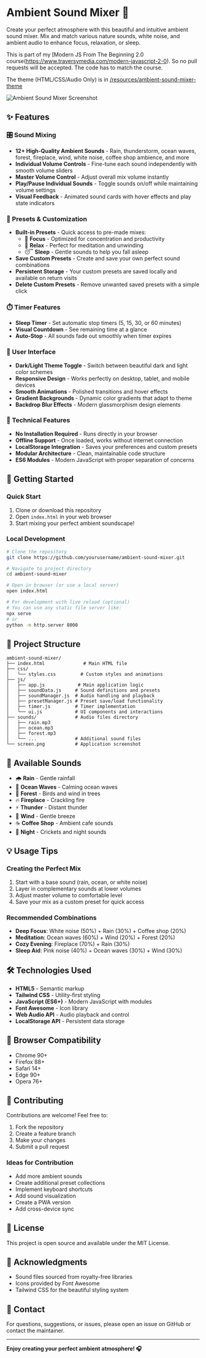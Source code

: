 # Ambient Sound Mixer 🎵

Create your perfect atmosphere with this beautiful and intuitive ambient sound mixer. Mix and match various nature sounds, white noise, and ambient audio to enhance focus, relaxation, or sleep.

This is part of my [Modern JS From The Beginning 2.0 course(https://www.traversymedia.com/modern-javascript-2-0). So no pull requests will be accepted. The code has to match the course.

The theme (HTML/CSS/Audio Only) is in <a href="https://github.com/bradtraversy/ambient-sound-mixer/tree/main/resources/ambient-sound-mixer-theme">/resources/ambient-sound-mixer-theme</a>

![Ambient Sound Mixer Screenshot](screen.png)

## ✨ Features

### 🎛️ Sound Mixing
- **12+ High-Quality Ambient Sounds** - Rain, thunderstorm, ocean waves, forest, fireplace, wind, white noise, coffee shop ambience, and more
- **Individual Volume Controls** - Fine-tune each sound independently with smooth volume sliders
- **Master Volume Control** - Adjust overall mix volume instantly
- **Play/Pause Individual Sounds** - Toggle sounds on/off while maintaining volume settings
- **Visual Feedback** - Animated sound cards with hover effects and play state indicators

### 🎨 Presets & Customization
- **Built-in Presets** - Quick access to pre-made mixes:
  - 🧠 **Focus** - Optimized for concentration and productivity
  - 🧘 **Relax** - Perfect for meditation and unwinding
  - 😴 **Sleep** - Gentle sounds to help you fall asleep
- **Save Custom Presets** - Create and save your own perfect sound combinations
- **Persistent Storage** - Your custom presets are saved locally and available on return visits
- **Delete Custom Presets** - Remove unwanted saved presets with a simple click

### ⏱️ Timer Features
- **Sleep Timer** - Set automatic stop timers (5, 15, 30, or 60 minutes)
- **Visual Countdown** - See remaining time at a glance
- **Auto-Stop** - All sounds fade out smoothly when timer expires

### 🎨 User Interface
- **Dark/Light Theme Toggle** - Switch between beautiful dark and light color schemes
- **Responsive Design** - Works perfectly on desktop, tablet, and mobile devices
- **Smooth Animations** - Polished transitions and hover effects
- **Gradient Backgrounds** - Dynamic color gradients that adapt to theme
- **Backdrop Blur Effects** - Modern glassmorphism design elements

### 🔧 Technical Features
- **No Installation Required** - Runs directly in your browser
- **Offline Support** - Once loaded, works without internet connection
- **LocalStorage Integration** - Saves your preferences and custom presets
- **Modular Architecture** - Clean, maintainable code structure
- **ES6 Modules** - Modern JavaScript with proper separation of concerns

## 🚀 Getting Started

### Quick Start
1. Clone or download this repository
2. Open `index.html` in your web browser
3. Start mixing your perfect ambient soundscape!

### Local Development
```bash
# Clone the repository
git clone https://github.com/yourusername/ambient-sound-mixer.git

# Navigate to project directory
cd ambient-sound-mixer

# Open in browser (or use a local server)
open index.html

# For development with live reload (optional)
# You can use any static file server like:
npx serve
# or
python -m http.server 8000
```

## 📁 Project Structure

```
ambient-sound-mixer/
├── index.html              # Main HTML file
├── css/
│   └── styles.css         # Custom styles and animations
├── js/
│   ├── app.js            # Main application logic
│   ├── soundData.js     # Sound definitions and presets
│   ├── soundManager.js  # Audio handling and playback
│   ├── presetManager.js # Preset save/load functionality
│   ├── timer.js         # Timer implementation
│   └── ui.js            # UI components and interactions
├── sounds/              # Audio files directory
│   ├── rain.mp3
│   ├── ocean.mp3
│   ├── forest.mp3
│   └── ...              # Additional sound files
└── screen.png           # Application screenshot

```

## 🎵 Available Sounds

- 🌧️ **Rain** - Gentle rainfall
- 🌊 **Ocean Waves** - Calming ocean waves
- 🌲 **Forest** - Birds and wind in trees
- 🔥 **Fireplace** - Crackling fire
- ⚡ **Thunder** - Distant thunder
- 💨 **Wind** - Gentle breeze
- ☕ **Coffee Shop** - Ambient cafe sounds
- 🌙 **Night** - Crickets and night sounds

## 💡 Usage Tips

### Creating the Perfect Mix
1. Start with a base sound (rain, ocean, or white noise)
2. Layer in complementary sounds at lower volumes
3. Adjust master volume to comfortable level
4. Save your mix as a custom preset for quick access

### Recommended Combinations
- **Deep Focus**: White noise (50%) + Rain (30%) + Coffee shop (20%)
- **Meditation**: Ocean waves (60%) + Wind (20%) + Forest (20%)
- **Cozy Evening**: Fireplace (70%) + Rain (30%)
- **Sleep Aid**: Pink noise (40%) + Ocean waves (30%) + Wind (30%)

## 🛠️ Technologies Used

- **HTML5** - Semantic markup
- **Tailwind CSS** - Utility-first styling
- **JavaScript (ES6+)** - Modern JavaScript with modules
- **Font Awesome** - Icon library
- **Web Audio API** - Audio playback and control
- **LocalStorage API** - Persistent data storage

## 📝 Browser Compatibility

- Chrome 90+
- Firefox 88+
- Safari 14+
- Edge 90+
- Opera 76+

## 🤝 Contributing

Contributions are welcome! Feel free to:
1. Fork the repository
2. Create a feature branch
3. Make your changes
4. Submit a pull request

### Ideas for Contribution
- Add more ambient sounds
- Create additional preset collections
- Implement keyboard shortcuts
- Add sound visualization
- Create a PWA version
- Add cross-device sync

## 📄 License

This project is open source and available under the MIT License.

## 🙏 Acknowledgments

- Sound files sourced from royalty-free libraries
- Icons provided by Font Awesome
- Tailwind CSS for the beautiful styling system

## 📧 Contact

For questions, suggestions, or issues, please open an issue on GitHub or contact the maintainer.

---

**Enjoy creating your perfect ambient atmosphere! 🎧**